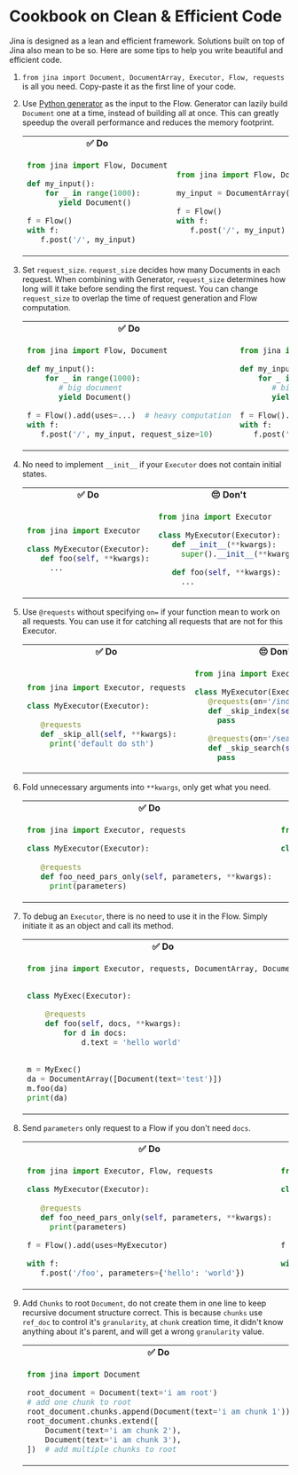 # Cookbook on Clean & Efficient Code

Jina is designed as a lean and efficient framework. Solutions built on top of Jina also mean to be so. Here are some
tips to help you write beautiful and efficient code.

<!-- START doctoc generated TOC please keep comment here to allow auto update -->
<!-- DON'T EDIT THIS SECTION, INSTEAD RE-RUN doctoc TO UPDATE -->



<!-- END doctoc generated TOC please keep comment here to allow auto update -->

1. `from jina import Document, DocumentArray, Executor, Flow, requests` is all you need. Copy-paste it as the first line of your code.

1. Use [Python generator](https://docs.python.org/3/glossary.html#term-generator) as the input to the Flow. Generator can lazily build `Document` one at a time, instead of building all at once. This can greatly speedup the overall performance and reduces the memory footprint.

   <table>
   <tr>
   <td>
   <b><center>✅ Do</center></b>
   </td>
   <td>
   <b><center>😔 Don't</center></b>
   </td>
   </tr>
   <tr>
   <td>
   
   ```python
   from jina import Flow, Document
   
   def my_input():
       for _ in range(1000):
          yield Document()

   f = Flow()
   with f:
      f.post('/', my_input)
   ```


   </td>
   <td>
   
   ```python
   from jina import Flow, Document, DocumentArray
   
   my_input = DocumentArray([Document() for _ in range(1000)]) 
   
   f = Flow()
   with f:
      f.post('/', my_input)
   ```
   
   </td>
   </tr>
   </table>

1. Set `request_size`. `request_size` decides how many Documents in each request. When combining with Generator, `request_size` determines how long will it take before sending the first request. You can change `request_size` to overlap the time of request generation and Flow computation.


   <table>
   <tr>
   <td>
   <b><center>✅ Do</center></b>
   </td>
   <td>
   <b><center>😔 Don't</center></b>
   </td>
   </tr>
   <tr>
   <td>
   
   ```python
   from jina import Flow, Document
   
   def my_input():
       for _ in range(1000):
          # big document
          yield Document()

   f = Flow().add(uses=...)  # heavy computation
   with f:
      f.post('/', my_input, request_size=10)
   ```


   </td>
   <td>
   
   ```python
   from jina import Flow, Document
   
   def my_input():
       for _ in range(1000):
          # big document
          yield Document()

   f = Flow().add(uses=...)  # heavy computation
   with f:
      f.post('/', my_input, request_size=10000)
   ```
   
   </td>
   </tr>
   </table>

1. No need to implement `__init__` if your `Executor` does not contain initial states.
   
   <table>
   <tr>
   <td>
   <b><center>✅ Do</center></b>
   </td>
   <td>
   <b><center>😔 Don't</center></b>
   </td>
   </tr>
   <tr>
   <td>
   
   ```python
   from jina import Executor
   
   class MyExecutor(Executor):
      def foo(self, **kwargs):
        ...
   ```
   </td>
   <td>
   
   ```python
   from jina import Executor
   
   class MyExecutor(Executor):
      def __init__(**kwargs):
        super().__init__(**kwargs)
   
      def foo(self, **kwargs):
        ...
   ```
   
   </td>
   </tr>
   </table>
   
1. Use `@requests` without specifying `on=` if your function mean to work on all requests. You can use it for catching all requests that are not for this Executor.

   <table>
   <tr>
   <td>
   <b><center>✅ Do</center></b>
   </td>
   <td>
   <b><center>😔 Don't</center></b>
   </td>
   </tr>
   <tr>
   <td>
   
   ```python
   from jina import Executor, requests
   
   class MyExecutor(Executor):
      
      @requests
      def _skip_all(self, **kwargs):
        print('default do sth')
   ```
   
   </td>
   <td>
   
   ```python
   from jina import Executor
   
   class MyExecutor(Executor):
      @requests(on='/index')
      def _skip_index(self, **kwargs):
        pass
   
      @requests(on='/search')
      def _skip_search(self, **kwargs):
        pass
   ```

   </td>
   </tr>
   </table>
   
1. Fold unnecessary arguments into `**kwargs`, only get what you need.

   <table>
   <tr>
   <td>
   <b><center>✅ Do</center></b>
   </td>
   <td>
   <b><center>😔 Don't</center></b>
   </td>
   </tr>
   <tr>
   <td>
   
   ```python
   from jina import Executor, requests
   
   class MyExecutor(Executor):
      
      @requests
      def foo_need_pars_only(self, parameters, **kwargs):
        print(parameters)
   ```
   </td>
   <td>
   
   ```python
   from jina import Executor, requests
   
   class MyExecutor(Executor):
      
      @requests
      def foo_need_pars_only(self, docs, parameters, docs_matrix, groundtruths_matrix, **kwargs):
        print(parameters)
   ```
   
   </td>
   </tr>
   </table>

1. To debug an `Executor`, there is no need to use it in the Flow. Simply initiate it as an object and call its method.

   <table>
   <tr>
   <td>
   <b><center>✅ Do</center></b>
   </td>
   <td>
   <b><center>😔 Don't</center></b>
   </td>
   </tr>
   <tr>
   <td>
   
   ```python
   from jina import Executor, requests, DocumentArray, Document


   class MyExec(Executor):
   
       @requests
       def foo(self, docs, **kwargs):
           for d in docs:
               d.text = 'hello world'
   
   
   m = MyExec()
   da = DocumentArray([Document(text='test')])
   m.foo(da)
   print(da)
   ```
   
   </td>
   <td>
   
   ```python
   from jina import Executor, requests, DocumentArray, Document, Flow
   
   
   class MyExec(Executor):
   
       @requests
       def foo(self, docs, **kwargs):
           for d in docs:
               d.text = 'hello world'
   
   
   da = DocumentArray([Document(text='test')])
   
   with Flow().add(uses=MyExec) as f:
       f.post('/', da, on_done=print)
   ```
   
   </td>
   </tr>
   </table>
   
1. Send `parameters` only request to a Flow if you don't need `docs`.

   <table>
   <tr>
   <td>
   <b><center>✅ Do</center></b>
   </td>
   <td>
   <b><center>😔 Don't</center></b>
   </td>
   </tr>
   <tr>
   <td>
   
   ```python
   from jina import Executor, Flow, requests
   
   class MyExecutor(Executor):
      
      @requests
      def foo_need_pars_only(self, parameters, **kwargs):
        print(parameters)
   
   f = Flow().add(uses=MyExecutor)
   
   with f:
      f.post('/foo', parameters={'hello': 'world'})
   ```
   
   </td>
   <td>
   
   ```python
   from jina import Executor, Flow, Document, requests
   
   class MyExecutor(Executor):
      
      @requests
      def foo_need_pars_only(self, parameters, **kwargs):
        print(parameters)
   
   f = Flow().add(uses=MyExecutor)
   
   with f:
      f.post('/foo', inputs=Document(), parameters={'hello': 'world'})
   ```
   
   </td>
   </tr>
   </table>

1. Add `Chunks` to root `Document`, do not create them in one line to keep recursive document structure correct. This is because `chunks` use `ref_doc` to control it's `granularity`, at `chunk` creation time, it didn't know anything about it's parent, and will get a wrong `granularity` value.

   <table>
   <tr>
   <td>
   <b><center>✅ Do</center></b>
   </td>
   <td>
   <b><center>😔 Don't</center></b>
   </td>
   </tr>
   <tr>
   <td>
   
   ```python
   from jina import Document
   
   root_document = Document(text='i am root')
   # add one chunk to root
   root_document.chunks.append(Document(text='i am chunk 1'))
   root_document.chunks.extend([
       Document(text='i am chunk 2'),
       Document(text='i am chunk 3'),
   ])  # add multiple chunks to root
   ```
   
   </td>
   <td>
   
   ```python
   from jina import Document
   
   root_document = Document(
       text='i am root',
       chunks=[
           Document(text='i am chunk 2'),
           Document(text='i am chunk 3'),
   ])
   ```
   
   </td>
   </tr>
   </table>
